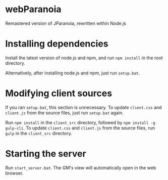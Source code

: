 # webParanoia
Remastered version of JParanoia, rewritten within Node.js

# Installing dependencies
Install the latest version of node.js and npm, and run `npm install` in the root directory. 

Alternatively, after installing node.js and npm, just run `setup.bat`.

# Modifying client sources
If you ran `setup.bat`, this section is unnecessary. To update `client.css` and `client.js` from the source files, just run `setup.bat` again.

Run `npm install` in the `client_src` directory, followed by `npm install -g gulp-cli`. To update `client.css` and `client.js` from the source files, run `gulp` in the `client_src` directory.

# Starting the server
Run `start_server.bat`. The GM's view will automatically open in the web browser.